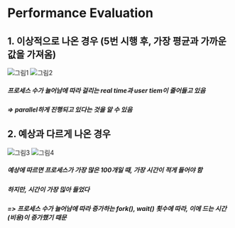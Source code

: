 Performance Evaluation
======================
## 1. 이상적으로 나온 경우 (5번 시행 후, 가장 평균과 가까운 값을 가져옴)
![그림1](https://user-images.githubusercontent.com/50768959/87394832-47c06900-c5eb-11ea-9919-49530c1a0a46.png)
![그림2](https://user-images.githubusercontent.com/50768959/87394836-48f19600-c5eb-11ea-80eb-ca5201e7726f.png)
##### 프로세스 수가 늘어남에 따라 걸리는 real time과 user tiem이 줄어들고 있음
##### => parallel하게 진행되고 있다는 것을 알 수 있음
##
## 2. 예상과 다르게 나온 경우
![그림3](https://user-images.githubusercontent.com/50768959/87394838-498a2c80-c5eb-11ea-8613-724a5a0a02ee.png)
![그림4](https://user-images.githubusercontent.com/50768959/87394839-498a2c80-c5eb-11ea-824b-11691742e1d1.png)
##### 예상에 따르면 프로세스가 가장 많은 100개일 때, 가장 시간이 적게 들어야 함
##### 하지만, 시간이 가장 믾아 들었다
##### => 프로세스 수가 늘어남에 따라 증가하는 fork(), wait() 횟수에 따라, 이에 드는 시간(비용)이 증가했기 때문
